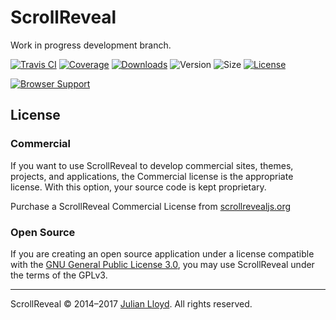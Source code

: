 # ScrollReveal

Work in progress development branch.

[![Travis CI][travis-badge]][travis-url]
[![Coverage][coveralls-badge]][coveralls-url]
[![Downloads][downloads-badge]][downloads-url]
![Version][version-badge]
![Size][size-badge]
[![License][license-badge]][license-url]

[![Browser Support][saucelabs-matrix]][saucelabs-url]

## License

### Commercial
If you want to use ScrollReveal to develop commercial sites, themes, projects, and applications, the Commercial license is the appropriate license. With this option, your source code is kept proprietary.

Purchase a ScrollReveal Commercial License from [scrollrevealjs.org](scrollrevealjs.org)

### Open Source
If you are creating an open source application under a license compatible with the [GNU&nbsp;General&nbsp;Public&nbsp;License&nbsp;3.0][license-url], you may use ScrollReveal under the terms of the GPLv3.

***

ScrollReveal © 2014–2017 [Julian Lloyd](https://twitter.com/jlmakes). All rights reserved.

[travis-badge]: https://img.shields.io/travis/jlmakes/scrollreveal/development.svg
[travis-url]: https://travis-ci.org/jlmakes/scrollreveal

[coveralls-badge]: https://img.shields.io/coveralls/jlmakes/scrollreveal/development.svg
[coveralls-url]: https://coveralls.io/github/jlmakes/scrollreveal?branch=development

[downloads-badge]: https://img.shields.io/npm/dm/scrollreveal.svg?style=flat
[downloads-url]: https://npmjs.org/package/scrollreveal

[version-badge]: https://img.shields.io/badge/version-4.0.0_beta-1283c3.svg

[size-badge]: https://img.shields.io/badge/min+gzip-4.6KB-blue.svg

[license-badge]: https://img.shields.io/badge/license-GPLv3-1283c3.svg
[license-url]: https://opensource.org/licenses/GPL-3.0

[saucelabs-matrix]: https://saucelabs.com/browser-matrix/scrollreveal.svg
[saucelabs-url]: https://saucelabs.com/u/scrollreveal
